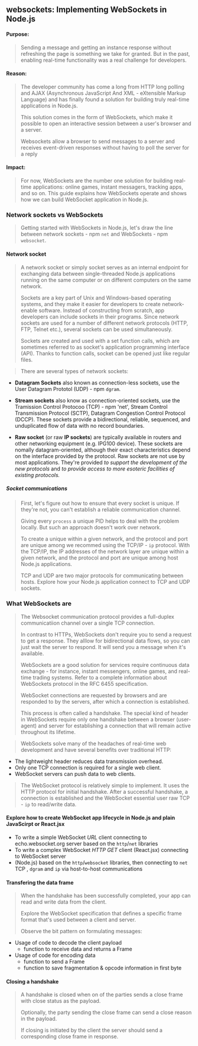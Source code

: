 ## websockets: Implementing WebSockets in Node.js
#### Purpose:
> Sending a message and getting an instance response without refreshing the page is something we take for granted. But in the past, enabling real-time functionality was  a real challenge for developers. 

#### Reason:
> The developer community has come a long from HTTP long polling and AJAX (Asynchronous JavaScript And XML - eXtensible Markup Language) and has finally found a solution for building truly real-time applications in Node.js.
>
> This solution comes in the form of WebSockets, which make it possible to open an interactive session between a user's browser and a server. 
>
> Websockets allow a browser to send messages to a server and receives event-driven responses without having to poll the server for a reply

#### Impact:
> For now, WebSockets are the number one solution for building real-time applications: online games, instant messagers, tracking apps, and so on. This guide explains how WebSockets operate and shows how we can build WebSocket application in Node.js.

### Network sockets vs WebSockets
> Getting started with WebSockets in Node.js, let's draw the line between network sockets - npm `net` and WebSockets - npm `websocket`.

#### Network socket
> A network socket or simply socket serves as an internal endpoint for exchanging data between single-threaded Node.js applications running on the same computer or on different computers on the same network.
>
> Sockets are a key part of Unix and Windows-based operating systems, and they make it easier for developers to create network-enable software. Instead of constructing from scratch, app developers can include sockets in their programs. Since network sockets are used for a number of different network protocols (HTTP, FTP, Telnet etc.), several sockets can be used simultaneously.
>
> Sockets are created and used with a set function calls, which are sometimes referred to as socket's application programming interface (API). Thanks to function calls, socket can be opened just like regular files.

> There are several types of network sockets:
- **Datagram Sockets** also known as connection-less sockets, use the User Datagram Prototol (UDP) - npm `dgram`.
  
- **Stream sockets** also know as connection-oriented sockets, use the Tramission Control Protocoo (TCP) - npm 'net', Stream Control Transmission Protocol (SCTP), Datagram Congestion Control Protocol (DCCP). These sockets provide a bidirectional, reliable, sequenced, and unduplicated flow of data with no record boundaries.
  
- **Raw socket** (or raw **IP sockets**) are typically available in routers and other networking equipment (e.g. IPG100 device). These sockets are nomally datagram-oriented, although their exact characteristics depend on the interface provided by the protocol. Raw sockets are not use by most applications. They're provided *to support the development of the new protocols* and *to provide access to more esoteric facilities of existing protocols.* 

##### Socket communications
> First, let's figure out how to ensure that every socket is unique. If they're not, you can't establish a reliable communication channel.
>
> Giving every `process` a unique PID helps to deal with the problem locally. But such an approach doesn't work over network.
>
> To create a unique within a given network, and the protocol and port are unique among we recommed using the TCP/IP - `ip` protocol. With the TCP/IP, the IP addresses of the network layer are unique within a given network, and the protocol and port are unique among host Node.js applications.
>
> TCP and UDP are two major protocols for communicating between hosts. Explore how your Node.js application connect to TCP and UDP sockets.

### What WebSockets are
> The Websocket communication protocol provides a full-duplex communicatiion channel over a single TCP connection.
>
> In contrast to HTTPs, WebSockets don't require you to send a request to get a response. They alllow for bidirectional data flows, so you can just wait the server to respond. It will send you a message when it's available.
>
> WebSockets are a good solution for services require continuous data exchange - for instance, instant messengers, online games, and real-time trading systems. Refer to a complete information about WebSockets protocol in the RFC 6455 specification.
>
> WebSocket connections are requested by browsers and are responded to by the servers, after which a connection is established.
>
> This process is often called a handshake. The special kind of header in WebSockets require only one handshake between a browser (user-agent) and server for establishing a connection that will remain active throughout its lifetime.

> WebSockets solve many of the headaches of real-time web development and have several benefits over traditional HTTP:
  - The lightweight header reduces data transmission overhead.
  - Only one TCP connection is required for a single web client.
  - WebSocket servers can push data to web clients.

> The WebSocket protocol is relatively simple to implement. It uses the HTTP protocol for initial handshake. After a successful handshake, a connection is established and the WebSocket essential user raw TCP - `ip` to read/write data.

#### Explore how to create WebSocket app lifecycle in Node.js and plain JavaScirpt or React.jsx
  - To write a simple WebSocket *URL* client connecting to echo.websocket.org server  based on the `http`/`net` libraries
  - To write a complex WebSocket *HTTP GET* client (React.jsx) connecting to WebSocket server
  - (Node.js) based on the `http`/`websocket` libraries, then connecting to `net` TCP , `dgram` and `ip` via host-to-host communications

#### Transfering the data frame
> When the handshake has been successfully completed, your app can read and write data from the client.
>
> Explore the WebSocket specification that defines a specific frame format that's used between a client and server. 
>
> Observe the bit pattern on formulating messages:
  - Usage of code to decode the client payload
    - function to receive data and returns a Frame   
  - Usage of code for encoding data
    - function to send a Frame
    - function to save fragmentation & opcode information in first byte
  
#### Closing a handshake
> A handshake is closed when on of the parties sends a close frame with close status as the payload.
>
> Optionally, the party sending the close frame can send a close reason in the payload.
>
> If closing is initiated by the client the server should send a corresponding close frame in response.
